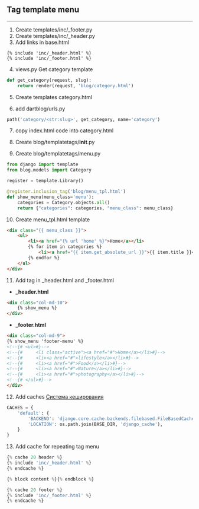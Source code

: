 ## Tag template menu

---
1. Create templates/inc/_footer.py
2. Create templates/inc/_header.py
3. Add links in base.html
```pythonverboseregexp
{% include 'inc/_header.html' %}
{% include 'inc/_footer.html' %}
```
4. views.py Get category template
```python
def get_category(request, slug):
    return render(request, 'blog/category.html')
```
5. Create templates category.html

6. add dartblog/urls.py
```python
path('category/<str:slug>', get_category, name='category')
```

7. copy index.html code into category.html

8. Create blog/templatetags/__init__.py
9. Create blog/templatetags/menu.py
```python
from django import template
from blog.models import Category

register = template.Library()

@register.inclusion_tag('blog/menu_tpl.html')
def show_menu(menu_class='menu'):
    categories = Category.objects.all()
    return {"categories": categories, "menu_class": menu_class}
```

10. Create menu_tpl.html template
```html
<div class="{{ menu_class }}">
    <ul>
        <li><a href="{% url 'home' %}">Home</a></li>
        {% for item in categories %}
            <li><a href="{{ item.get_absolute_url }}">{{ item.title }}</a></li>
        {% endfor %}
    </ul>
</div>
```
11. Add tag in _header.html and _footer.html
- **_header.html**
```html
<div class="col-md-10">
    {% show_menu %}
</div>
```
- **_footer.html**
```html
<div class="col-md-9">
{% show_menu 'footer-menu' %}
<!--{# <ul>#}-->
<!--{#     <li class="active"><a href="#">Home</a></li>#}-->
<!--{#     <li><a href="#">lifestyle</a></li>#}-->
<!--{#     <li><a href="#">Food</a></li>#}-->
<!--{#     <li><a href="#">Nature</a></li>#}-->
<!--{#     <li><a href="#">photography</a></li>#}-->
<!--{# </ul>#}-->
</div>
```

12. Add caches
[Система кеширования](https://djbook.ru/rel1.5/topics/cache.html)

```python
CACHES = {
    'default': {
        'BACKEND': 'django.core.cache.backends.filebased.FileBasedCache',
        'LOCATION': os.path.join(BASE_DIR, 'django_cache'),
    }
}
```

13. Add cache for repeating tag menu
```python
{% cache 20 header %}
{% include 'inc/_header.html' %}
{% endcache %}

{% block content %}{% endblock %}

{% cache 20 footer %}
{% include 'inc/_footer.html' %}
{% endcache %}
```

